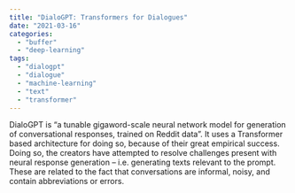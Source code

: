 ```yaml
---
title: "DialoGPT: Transformers for Dialogues"
date: "2021-03-16"
categories:
  - "buffer"
  - "deep-learning"
tags:
  - "dialogpt"
  - "dialogue"
  - "machine-learning"
  - "text"
  - "transformer"
---
```


DialoGPT is “a tunable gigaword-scale neural network model for generation of conversational responses, trained on Reddit data”. It uses a Transformer based architecture for doing so, because of their great empirical success. Doing so, the creators have attempted to resolve challenges present with neural response generation – i.e. generating texts relevant to the prompt. These are related to the fact that conversations are informal, noisy, and contain abbreviations or errors.
